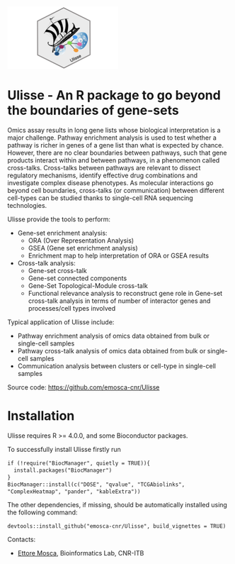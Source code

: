 <img src="vignettes/images/logo.png" width="250">

# Ulisse - An R package to go beyond the boundaries of gene-sets

Omics assay results in long gene lists whose biological interpretation is a major challenge. Pathway enrichment analysis is used to test whether a pathway is richer in genes of a gene list than what is expected by chance. However, there are no clear boundaries between pathways, such that gene products interact within and between pathways, in a phenomenon called cross-talks. 
Cross-talks between pathways are relevant to dissect regulatory mechanisms, identify effective drug combinations and investigate complex disease phenotypes. As molecular interactions go beyond cell boundaries, cross-talks (or communication) between different cell-types can be studied thanks to single-cell RNA sequencing technologies. 

Ulisse provide the tools to perform:

- Gene-set enrichment analysis:
	- ORA (Over Representation Analysis)
	- GSEA (Gene set enrichment analysis)
	- Enrichment map to help interpretation of ORA or GSEA results
- Cross-talk analysis:
	- Gene-set cross-talk
	- Gene-set connected components
	- Gene-Set Topological-Module cross-talk
	- Functional relevance analysis to reconstruct gene role in Gene-set cross-talk analysis in terms of number of interactor genes and processes/cell types involved

Typical application of Ulisse include:

- Pathway enrichment analysis of omics data obtained from bulk or single-cell samples
- Pathway cross-talk analysis of omics data obtained from bulk or single-cell samples
- Communication analysis between clusters or cell-type in single-cell samples

Source code: https://github.com/emosca-cnr/Ulisse

# Installation

Ulisse requires R >= 4.0.0, and some Bioconductor packages.

To successfully install Ulisse firstly run 

```{r, include=TRUE, eval=FALSE}
if (!require("BiocManager", quietly = TRUE)){
  install.packages("BiocManager")
}
BiocManager::install(c("DOSE", "qvalue", "TCGAbiolinks", "ComplexHeatmap", "pander", "kableExtra"))
```

The other dependencies, if missing, should be automatically installed using the following command:

```{r, include=TRUE, eval=FALSE}
devtools::install_github("emosca-cnr/Ulisse", build_vignettes = TRUE)
```

Contacts:

- [Ettore Mosca](https://www.itb.cnr.it/en/institute/staff/ettore-mosca), Bioinformatics Lab, CNR-ITB
